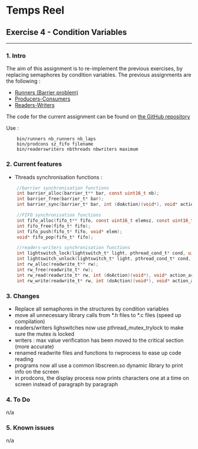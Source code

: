 # Temps Reel
## Exercise 4 - Condition Variables
---
### 1. Intro
The aim of this assignment is to re-implement the previous exercises, by replacing semaphores by condition variables.
The previous assignments are the following :
* [Runners (Barrier problem)](https://github.com/gilleshenrard/ITLG_temps-reel/tree/assignment1)
* [Producers-Consumers](https://github.com/gilleshenrard/ITLG_temps-reel/tree/assignment2)
* [Readers-Writers](https://github.com/gilleshenrard/ITLG_temps-reel/tree/assignment3) 

The code for the current assignment can be found on [the GitHub repository](https://github.com/gilleshenrard/ITLG_temps-reel/tree/assignment4)

Use :
```shell
    bin/runners nb_runners nb_laps
    bin/prodcons sz_fifo filename
    bin/readerswriters nbthreads nbwriters maximum
```

### 2. Current features
* Threads synchronisation functions :
```C
    //barrier synchronisation functions
    int barrier_alloc(barrier_t** bar, const uint16_t nb);
    int barrier_free(barrier_t* bar);
    int barrier_sync(barrier_t* bar, int (doAction)(void*), void* action_arg);

    //FIFO synchronisation functions
    int fifo_alloc(fifo_t** fifo, const uint16_t elemsz, const uint16_t amount);
    int fifo_free(fifo_t* fifo);
    int fifo_push(fifo_t* fifo, void* elem);
    void* fifo_pop(fifo_t* fifo);

    //readers-writers synchronisation functions
    int lightswitch_lock(lightswitch_t* light, pthread_cond_t* cond, uint8_t* flag);
    int lightswitch_unlock(lightswitch_t* light, pthread_cond_t* cond, uint8_t* flag);
    int rw_alloc(readwrite_t** rw);
    int rw_free(readwrite_t* rw);
    int rw_read(readwrite_t* rw, int (doAction)(void*), void* action_arg);
    int rw_write(readwrite_t* rw, int (doAction)(void*), void* action_arg);
```

### 3. Changes
* Replace all semaphores in the structures by condition variables
* move all unnecessary library calls from *.h files to *.c files (speed up compilation)
* readers/writers lighswitches now use pthread_mutex_trylock to make sure the mutex is locked
* writers : max value verification has been moved to the critical section (more accurate)
* renamed readwrite files and functions to rwprocess to ease up code reading
* programs now all use a common libscreen.so dynamic library to print info on the screen
* in prodcons, the display process now prints characters one at a time on screen instead of
    paragraph by paragraph

### 4. To Do
n/a

### 5. Known issues
n/a